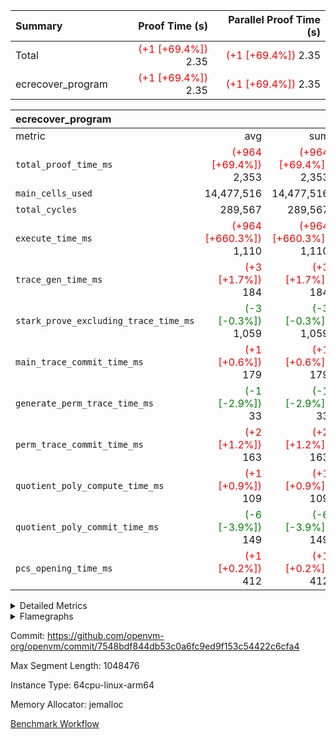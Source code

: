 | Summary | Proof Time (s) | Parallel Proof Time (s) |
|:---|---:|---:|
| Total | <span style='color: red'>(+1 [+69.4%])</span> 2.35 | <span style='color: red'>(+1 [+69.4%])</span> 2.35 |
| ecrecover_program | <span style='color: red'>(+1 [+69.4%])</span> 2.35 | <span style='color: red'>(+1 [+69.4%])</span> 2.35 |


| ecrecover_program |||||
|:---|---:|---:|---:|---:|
|metric|avg|sum|max|min|
| `total_proof_time_ms ` | <span style='color: red'>(+964 [+69.4%])</span> 2,353 | <span style='color: red'>(+964 [+69.4%])</span> 2,353 | <span style='color: red'>(+964 [+69.4%])</span> 2,353 | <span style='color: red'>(+964 [+69.4%])</span> 2,353 |
| `main_cells_used     ` |  14,477,516 |  14,477,516 |  14,477,516 |  14,477,516 |
| `total_cycles        ` |  289,567 |  289,567 |  289,567 |  289,567 |
| `execute_time_ms     ` | <span style='color: red'>(+964 [+660.3%])</span> 1,110 | <span style='color: red'>(+964 [+660.3%])</span> 1,110 | <span style='color: red'>(+964 [+660.3%])</span> 1,110 | <span style='color: red'>(+964 [+660.3%])</span> 1,110 |
| `trace_gen_time_ms   ` | <span style='color: red'>(+3 [+1.7%])</span> 184 | <span style='color: red'>(+3 [+1.7%])</span> 184 | <span style='color: red'>(+3 [+1.7%])</span> 184 | <span style='color: red'>(+3 [+1.7%])</span> 184 |
| `stark_prove_excluding_trace_time_ms` | <span style='color: green'>(-3 [-0.3%])</span> 1,059 | <span style='color: green'>(-3 [-0.3%])</span> 1,059 | <span style='color: green'>(-3 [-0.3%])</span> 1,059 | <span style='color: green'>(-3 [-0.3%])</span> 1,059 |
| `main_trace_commit_time_ms` | <span style='color: red'>(+1 [+0.6%])</span> 179 | <span style='color: red'>(+1 [+0.6%])</span> 179 | <span style='color: red'>(+1 [+0.6%])</span> 179 | <span style='color: red'>(+1 [+0.6%])</span> 179 |
| `generate_perm_trace_time_ms` | <span style='color: green'>(-1 [-2.9%])</span> 33 | <span style='color: green'>(-1 [-2.9%])</span> 33 | <span style='color: green'>(-1 [-2.9%])</span> 33 | <span style='color: green'>(-1 [-2.9%])</span> 33 |
| `perm_trace_commit_time_ms` | <span style='color: red'>(+2 [+1.2%])</span> 163 | <span style='color: red'>(+2 [+1.2%])</span> 163 | <span style='color: red'>(+2 [+1.2%])</span> 163 | <span style='color: red'>(+2 [+1.2%])</span> 163 |
| `quotient_poly_compute_time_ms` | <span style='color: red'>(+1 [+0.9%])</span> 109 | <span style='color: red'>(+1 [+0.9%])</span> 109 | <span style='color: red'>(+1 [+0.9%])</span> 109 | <span style='color: red'>(+1 [+0.9%])</span> 109 |
| `quotient_poly_commit_time_ms` | <span style='color: green'>(-6 [-3.9%])</span> 149 | <span style='color: green'>(-6 [-3.9%])</span> 149 | <span style='color: green'>(-6 [-3.9%])</span> 149 | <span style='color: green'>(-6 [-3.9%])</span> 149 |
| `pcs_opening_time_ms ` | <span style='color: red'>(+1 [+0.2%])</span> 412 | <span style='color: red'>(+1 [+0.2%])</span> 412 | <span style='color: red'>(+1 [+0.2%])</span> 412 | <span style='color: red'>(+1 [+0.2%])</span> 412 |



<details>
<summary>Detailed Metrics</summary>

| group | num_segments | keygen_time_ms | commit_exe_time_ms |
| --- | --- | --- | --- |
| ecrecover_program | 1 | 926 | 8 | 

| group | air_name | quotient_deg | interactions | constraints |
| --- | --- | --- | --- | --- |
| ecrecover_program | AccessAdapterAir<16> | 2 | 5 | 12 | 
| ecrecover_program | AccessAdapterAir<2> | 2 | 5 | 12 | 
| ecrecover_program | AccessAdapterAir<32> | 2 | 5 | 12 | 
| ecrecover_program | AccessAdapterAir<4> | 2 | 5 | 12 | 
| ecrecover_program | AccessAdapterAir<8> | 2 | 5 | 12 | 
| ecrecover_program | BitwiseOperationLookupAir<8> | 2 | 2 | 4 | 
| ecrecover_program | KeccakVmAir | 2 | 321 | 4,513 | 
| ecrecover_program | MemoryMerkleAir<8> | 2 | 4 | 39 | 
| ecrecover_program | PersistentBoundaryAir<8> | 2 | 3 | 7 | 
| ecrecover_program | PhantomAir | 2 | 3 | 5 | 
| ecrecover_program | Poseidon2PeripheryAir<BabyBearParameters>, 1> | 2 | 1 | 286 | 
| ecrecover_program | ProgramAir | 1 | 1 | 4 | 
| ecrecover_program | RangeTupleCheckerAir<2> | 1 | 1 | 4 | 
| ecrecover_program | Rv32HintStoreAir | 2 | 18 | 28 | 
| ecrecover_program | VariableRangeCheckerAir | 1 | 1 | 4 | 
| ecrecover_program | VmAirWrapper<Rv32BaseAluAdapterAir, BaseAluCoreAir<4, 8> | 2 | 20 | 37 | 
| ecrecover_program | VmAirWrapper<Rv32BaseAluAdapterAir, LessThanCoreAir<4, 8> | 2 | 18 | 40 | 
| ecrecover_program | VmAirWrapper<Rv32BaseAluAdapterAir, ShiftCoreAir<4, 8> | 2 | 24 | 91 | 
| ecrecover_program | VmAirWrapper<Rv32BranchAdapterAir, BranchEqualCoreAir<4> | 2 | 11 | 20 | 
| ecrecover_program | VmAirWrapper<Rv32BranchAdapterAir, BranchLessThanCoreAir<4, 8> | 2 | 13 | 35 | 
| ecrecover_program | VmAirWrapper<Rv32CondRdWriteAdapterAir, Rv32JalLuiCoreAir> | 2 | 10 | 18 | 
| ecrecover_program | VmAirWrapper<Rv32IsEqualModAdapterAir<2, 1, 32, 32>, ModularIsEqualCoreAir<32, 4, 8> | 2 | 25 | 225 | 
| ecrecover_program | VmAirWrapper<Rv32JalrAdapterAir, Rv32JalrCoreAir> | 2 | 16 | 20 | 
| ecrecover_program | VmAirWrapper<Rv32LoadStoreAdapterAir, LoadSignExtendCoreAir<4, 8> | 2 | 18 | 33 | 
| ecrecover_program | VmAirWrapper<Rv32LoadStoreAdapterAir, LoadStoreCoreAir<4> | 2 | 17 | 40 | 
| ecrecover_program | VmAirWrapper<Rv32MultAdapterAir, DivRemCoreAir<4, 8> | 2 | 25 | 84 | 
| ecrecover_program | VmAirWrapper<Rv32MultAdapterAir, MulHCoreAir<4, 8> | 2 | 24 | 31 | 
| ecrecover_program | VmAirWrapper<Rv32MultAdapterAir, MultiplicationCoreAir<4, 8> | 2 | 19 | 19 | 
| ecrecover_program | VmAirWrapper<Rv32RdWriteAdapterAir, Rv32AuipcCoreAir> | 2 | 12 | 14 | 
| ecrecover_program | VmAirWrapper<Rv32VecHeapAdapterAir<1, 2, 2, 32, 32>, FieldExpressionCoreAir> | 2 | 415 | 480 | 
| ecrecover_program | VmAirWrapper<Rv32VecHeapAdapterAir<2, 1, 1, 32, 32>, FieldExpressionCoreAir> | 2 | 158 | 190 | 
| ecrecover_program | VmAirWrapper<Rv32VecHeapAdapterAir<2, 2, 2, 32, 32>, FieldExpressionCoreAir> | 2 | 428 | 457 | 
| ecrecover_program | VmConnectorAir | 2 | 5 | 11 | 

| group | air_name | dsl_ir | opcode | segment | cells_used |
| --- | --- | --- | --- | --- | --- |
| ecrecover_program | <Rv32BaseAluAdapterAir,BaseAluCoreAir<4, 8>> |  | ADD | 0 | 2,559,096 | 
| ecrecover_program | <Rv32BaseAluAdapterAir,BaseAluCoreAir<4, 8>> |  | AND | 0 | 566,388 | 
| ecrecover_program | <Rv32BaseAluAdapterAir,BaseAluCoreAir<4, 8>> |  | OR | 0 | 260,532 | 
| ecrecover_program | <Rv32BaseAluAdapterAir,BaseAluCoreAir<4, 8>> |  | SUB | 0 | 307,260 | 
| ecrecover_program | <Rv32BaseAluAdapterAir,BaseAluCoreAir<4, 8>> |  | XOR | 0 | 900 | 
| ecrecover_program | <Rv32BaseAluAdapterAir,LessThanCoreAir<4, 8>> |  | SLTU | 0 | 78,181 | 
| ecrecover_program | <Rv32BaseAluAdapterAir,ShiftCoreAir<4, 8>> |  | SLL | 0 | 241,044 | 
| ecrecover_program | <Rv32BaseAluAdapterAir,ShiftCoreAir<4, 8>> |  | SRL | 0 | 251,803 | 
| ecrecover_program | <Rv32BranchAdapterAir,BranchEqualCoreAir<4>> |  | BEQ | 0 | 255,684 | 
| ecrecover_program | <Rv32BranchAdapterAir,BranchEqualCoreAir<4>> |  | BNE | 0 | 123,500 | 
| ecrecover_program | <Rv32BranchAdapterAir,BranchLessThanCoreAir<4, 8>> |  | BGEU | 0 | 15,776 | 
| ecrecover_program | <Rv32BranchAdapterAir,BranchLessThanCoreAir<4, 8>> |  | BLT | 0 | 640 | 
| ecrecover_program | <Rv32BranchAdapterAir,BranchLessThanCoreAir<4, 8>> |  | BLTU | 0 | 726,976 | 
| ecrecover_program | <Rv32CondRdWriteAdapterAir,Rv32JalLuiCoreAir> |  | JAL | 0 | 36,306 | 
| ecrecover_program | <Rv32CondRdWriteAdapterAir,Rv32JalLuiCoreAir> |  | LUI | 0 | 50,796 | 
| ecrecover_program | <Rv32IsEqualModAdapterAir<2, 1, 32, 32>,ModularIsEqualCoreAir<32, 4, 8>> |  | IS_EQ | 0 | 531,698 | 
| ecrecover_program | <Rv32IsEqualModAdapterAir<2, 1, 32, 32>,ModularIsEqualCoreAir<32, 4, 8>> |  | SETUP_ISEQ | 0 | 332 | 
| ecrecover_program | <Rv32JalrAdapterAir,Rv32JalrCoreAir> |  | JALR | 0 | 188,328 | 
| ecrecover_program | <Rv32LoadStoreAdapterAir,LoadSignExtendCoreAir<4, 8>> |  | LOADB | 0 | 146,880 | 
| ecrecover_program | <Rv32LoadStoreAdapterAir,LoadStoreCoreAir<4>> |  | LOADBU | 0 | 102,951 | 
| ecrecover_program | <Rv32LoadStoreAdapterAir,LoadStoreCoreAir<4>> |  | LOADW | 0 | 567,522 | 
| ecrecover_program | <Rv32LoadStoreAdapterAir,LoadStoreCoreAir<4>> |  | STOREB | 0 | 1,078,013 | 
| ecrecover_program | <Rv32LoadStoreAdapterAir,LoadStoreCoreAir<4>> |  | STOREW | 0 | 2,794,478 | 
| ecrecover_program | <Rv32MultAdapterAir,MulHCoreAir<4, 8>> |  | MULHU | 0 | 390 | 
| ecrecover_program | <Rv32MultAdapterAir,MultiplicationCoreAir<4, 8>> |  | MUL | 0 | 79,329 | 
| ecrecover_program | <Rv32RdWriteAdapterAir,Rv32AuipcCoreAir> |  | AUIPC | 0 | 68,420 | 
| ecrecover_program | <Rv32VecHeapAdapterAir<1, 2, 2, 32, 32>,FieldExpressionCoreAir> |  | EcDouble | 0 | 695,237 | 
| ecrecover_program | <Rv32VecHeapAdapterAir<2, 1, 1, 32, 32>,FieldExpressionCoreAir> |  | ModularAddSub | 0 | 2,388 | 
| ecrecover_program | <Rv32VecHeapAdapterAir<2, 1, 1, 32, 32>,FieldExpressionCoreAir> |  | ModularMulDiv | 0 | 8,416 | 
| ecrecover_program | <Rv32VecHeapAdapterAir<2, 2, 2, 32, 32>,FieldExpressionCoreAir> |  | EcAddNe | 0 | 453,750 | 
| ecrecover_program | KeccakVmAir |  | KECCAK256 | 0 | 379,560 | 
| ecrecover_program | PhantomAir |  | PHANTOM | 0 | 66 | 
| ecrecover_program | Rv32HintStoreAir |  | HINT_BUFFER | 0 | 6,656 | 
| ecrecover_program | Rv32HintStoreAir |  | HINT_STOREW | 0 | 352 | 

| group | air_name | segment | rows | prep_cols | perm_cols | main_cols | cells |
| --- | --- | --- | --- | --- | --- | --- | --- |
| ecrecover_program | AccessAdapterAir<16> | 0 | 16,384 |  | 16 | 25 | 671,744 | 
| ecrecover_program | AccessAdapterAir<32> | 0 | 8,192 |  | 16 | 41 | 466,944 | 
| ecrecover_program | AccessAdapterAir<4> | 0 | 64 |  | 16 | 13 | 1,856 | 
| ecrecover_program | AccessAdapterAir<8> | 0 | 32,768 |  | 16 | 17 | 1,081,344 | 
| ecrecover_program | BitwiseOperationLookupAir<8> | 0 | 65,536 | 3 | 8 | 2 | 655,360 | 
| ecrecover_program | KeccakVmAir | 0 | 128 |  | 1,056 | 3,163 | 540,032 | 
| ecrecover_program | MemoryMerkleAir<8> | 0 | 4,096 |  | 16 | 32 | 196,608 | 
| ecrecover_program | PersistentBoundaryAir<8> | 0 | 4,096 |  | 12 | 20 | 131,072 | 
| ecrecover_program | PhantomAir | 0 | 16 |  | 12 | 6 | 288 | 
| ecrecover_program | Poseidon2PeripheryAir<BabyBearParameters>, 1> | 0 | 4,096 |  | 8 | 300 | 1,261,568 | 
| ecrecover_program | ProgramAir | 0 | 16,384 |  | 8 | 10 | 294,912 | 
| ecrecover_program | RangeTupleCheckerAir<2> | 0 | 524,288 | 2 | 8 | 1 | 4,718,592 | 
| ecrecover_program | Rv32HintStoreAir | 0 | 256 |  | 44 | 32 | 19,456 | 
| ecrecover_program | VariableRangeCheckerAir | 0 | 262,144 | 2 | 8 | 1 | 2,359,296 | 
| ecrecover_program | VmAirWrapper<Rv32BaseAluAdapterAir, BaseAluCoreAir<4, 8> | 0 | 131,072 |  | 52 | 36 | 11,534,336 | 
| ecrecover_program | VmAirWrapper<Rv32BaseAluAdapterAir, LessThanCoreAir<4, 8> | 0 | 4,096 |  | 40 | 37 | 315,392 | 
| ecrecover_program | VmAirWrapper<Rv32BaseAluAdapterAir, ShiftCoreAir<4, 8> | 0 | 16,384 |  | 52 | 53 | 1,720,320 | 
| ecrecover_program | VmAirWrapper<Rv32BranchAdapterAir, BranchEqualCoreAir<4> | 0 | 16,384 |  | 28 | 26 | 884,736 | 
| ecrecover_program | VmAirWrapper<Rv32BranchAdapterAir, BranchLessThanCoreAir<4, 8> | 0 | 32,768 |  | 32 | 32 | 2,097,152 | 
| ecrecover_program | VmAirWrapper<Rv32CondRdWriteAdapterAir, Rv32JalLuiCoreAir> | 0 | 8,192 |  | 28 | 18 | 376,832 | 
| ecrecover_program | VmAirWrapper<Rv32IsEqualModAdapterAir<2, 1, 32, 32>, ModularIsEqualCoreAir<32, 4, 8> | 0 | 4,096 |  | 56 | 166 | 909,312 | 
| ecrecover_program | VmAirWrapper<Rv32JalrAdapterAir, Rv32JalrCoreAir> | 0 | 8,192 |  | 36 | 28 | 524,288 | 
| ecrecover_program | VmAirWrapper<Rv32LoadStoreAdapterAir, LoadSignExtendCoreAir<4, 8> | 0 | 4,096 |  | 52 | 36 | 360,448 | 
| ecrecover_program | VmAirWrapper<Rv32LoadStoreAdapterAir, LoadStoreCoreAir<4> | 0 | 131,072 |  | 52 | 41 | 12,189,696 | 
| ecrecover_program | VmAirWrapper<Rv32MultAdapterAir, MulHCoreAir<4, 8> | 0 | 16 |  | 72 | 39 | 1,776 | 
| ecrecover_program | VmAirWrapper<Rv32MultAdapterAir, MultiplicationCoreAir<4, 8> | 0 | 4,096 |  | 52 | 31 | 339,968 | 
| ecrecover_program | VmAirWrapper<Rv32RdWriteAdapterAir, Rv32AuipcCoreAir> | 0 | 4,096 |  | 28 | 20 | 196,608 | 
| ecrecover_program | VmAirWrapper<Rv32VecHeapAdapterAir<1, 2, 2, 32, 32>, FieldExpressionCoreAir> | 0 | 2,048 |  | 836 | 547 | 2,832,384 | 
| ecrecover_program | VmAirWrapper<Rv32VecHeapAdapterAir<2, 1, 1, 32, 32>, FieldExpressionCoreAir> | 0 | 32 |  | 320 | 263 | 18,656 | 
| ecrecover_program | VmAirWrapper<Rv32VecHeapAdapterAir<2, 2, 2, 32, 32>, FieldExpressionCoreAir> | 0 | 1,024 |  | 860 | 625 | 1,520,640 | 
| ecrecover_program | VmConnectorAir | 0 | 2 | 1 | 16 | 5 | 42 | 

| group | chip_name | segment | rows_used |
| --- | --- | --- | --- |
| ecrecover_program | <Rv32BaseAluAdapterAir,BaseAluCoreAir<4, 8>> | 0 | 102,616 | 
| ecrecover_program | <Rv32BaseAluAdapterAir,LessThanCoreAir<4, 8>> | 0 | 2,113 | 
| ecrecover_program | <Rv32BaseAluAdapterAir,ShiftCoreAir<4, 8>> | 0 | 9,299 | 
| ecrecover_program | <Rv32BranchAdapterAir,BranchEqualCoreAir<4>> | 0 | 14,584 | 
| ecrecover_program | <Rv32BranchAdapterAir,BranchLessThanCoreAir<4, 8>> | 0 | 23,231 | 
| ecrecover_program | <Rv32CondRdWriteAdapterAir,Rv32JalLuiCoreAir> | 0 | 4,839 | 
| ecrecover_program | <Rv32IsEqualModAdapterAir<2, 1, 32, 32>,ModularIsEqualCoreAir<32, 4, 8>> | 0 | 3,194 | 
| ecrecover_program | <Rv32JalrAdapterAir,Rv32JalrCoreAir> | 0 | 6,726 | 
| ecrecover_program | <Rv32LoadStoreAdapterAir,LoadSignExtendCoreAir<4, 8>> | 0 | 4,080 | 
| ecrecover_program | <Rv32LoadStoreAdapterAir,LoadStoreCoreAir<4>> | 0 | 110,804 | 
| ecrecover_program | <Rv32MultAdapterAir,MulHCoreAir<4, 8>> | 0 | 10 | 
| ecrecover_program | <Rv32MultAdapterAir,MultiplicationCoreAir<4, 8>> | 0 | 2,559 | 
| ecrecover_program | <Rv32RdWriteAdapterAir,Rv32AuipcCoreAir> | 0 | 3,422 | 
| ecrecover_program | <Rv32VecHeapAdapterAir<1, 2, 2, 32, 32>,FieldExpressionCoreAir> | 0 | 1,271 | 
| ecrecover_program | <Rv32VecHeapAdapterAir<2, 1, 1, 32, 32>,FieldExpressionCoreAir> | 0 | 21 | 
| ecrecover_program | <Rv32VecHeapAdapterAir<2, 2, 2, 32, 32>,FieldExpressionCoreAir> | 0 | 726 | 
| ecrecover_program | AccessAdapter<16> | 0 | 13,306 | 
| ecrecover_program | AccessAdapter<32> | 0 | 6,654 | 
| ecrecover_program | AccessAdapter<4> | 0 | 34 | 
| ecrecover_program | AccessAdapter<8> | 0 | 27,426 | 
| ecrecover_program | Arc<BabyBearParameters>, 1> | 0 | 2,165 | 
| ecrecover_program | BitwiseOperationLookupAir<8> | 0 | 65,536 | 
| ecrecover_program | Boundary | 0 | 3,210 | 
| ecrecover_program | KeccakVmAir | 0 | 120 | 
| ecrecover_program | Merkle | 0 | 3,500 | 
| ecrecover_program | PhantomAir | 0 | 11 | 
| ecrecover_program | ProgramChip | 0 | 13,470 | 
| ecrecover_program | RangeTupleCheckerAir<2> | 0 | 524,288 | 
| ecrecover_program | Rv32HintStoreAir | 0 | 219 | 
| ecrecover_program | VariableRangeCheckerAir | 0 | 262,144 | 
| ecrecover_program | VmConnectorAir | 0 | 2 | 

| group | dsl_ir | opcode | segment | frequency |
| --- | --- | --- | --- | --- |
| ecrecover_program |  | ADD | 0 | 71,086 | 
| ecrecover_program |  | AND | 0 | 15,733 | 
| ecrecover_program |  | AUIPC | 0 | 3,422 | 
| ecrecover_program |  | BEQ | 0 | 9,834 | 
| ecrecover_program |  | BGEU | 0 | 493 | 
| ecrecover_program |  | BLT | 0 | 20 | 
| ecrecover_program |  | BLTU | 0 | 22,718 | 
| ecrecover_program |  | BNE | 0 | 4,750 | 
| ecrecover_program |  | EcAddNe | 0 | 726 | 
| ecrecover_program |  | EcDouble | 0 | 1,271 | 
| ecrecover_program |  | HINT_BUFFER | 0 | 11 | 
| ecrecover_program |  | HINT_STOREW | 0 | 11 | 
| ecrecover_program |  | IS_EQ | 0 | 3,203 | 
| ecrecover_program |  | JAL | 0 | 2,017 | 
| ecrecover_program |  | JALR | 0 | 6,726 | 
| ecrecover_program |  | KECCAK256 | 0 | 5 | 
| ecrecover_program |  | LOADB | 0 | 4,080 | 
| ecrecover_program |  | LOADBU | 0 | 2,511 | 
| ecrecover_program |  | LOADW | 0 | 13,842 | 
| ecrecover_program |  | LUI | 0 | 2,822 | 
| ecrecover_program |  | MUL | 0 | 2,559 | 
| ecrecover_program |  | MULHU | 0 | 10 | 
| ecrecover_program |  | ModularAddSub | 0 | 12 | 
| ecrecover_program |  | ModularMulDiv | 0 | 32 | 
| ecrecover_program |  | OR | 0 | 7,237 | 
| ecrecover_program |  | PHANTOM | 0 | 11 | 
| ecrecover_program |  | SETUP_ISEQ | 0 | 2 | 
| ecrecover_program |  | SLL | 0 | 4,548 | 
| ecrecover_program |  | SLTU | 0 | 2,113 | 
| ecrecover_program |  | SRL | 0 | 4,751 | 
| ecrecover_program |  | STOREB | 0 | 26,293 | 
| ecrecover_program |  | STOREW | 0 | 68,158 | 
| ecrecover_program |  | SUB | 0 | 8,535 | 
| ecrecover_program |  | XOR | 0 | 25 | 

| group | segment | trace_gen_time_ms | total_proof_time_ms | total_cycles | total_cells | stark_prove_excluding_trace_time_ms | quotient_poly_compute_time_ms | quotient_poly_commit_time_ms | perm_trace_commit_time_ms | pcs_opening_time_ms | main_trace_commit_time_ms | main_cells_used | generate_perm_trace_time_ms | execute_time_ms |
| --- | --- | --- | --- | --- | --- | --- | --- | --- | --- | --- | --- | --- | --- | --- |
| ecrecover_program | 0 | 184 | 2,353 | 289,567 | 48,241,185 | 1,059 | 109 | 149 | 163 | 412 | 179 | 14,477,516 | 33 | 1,110 | 

| group | segment | trace_height_constraint | weighted_sum | threshold |
| --- | --- | --- | --- | --- |
| ecrecover_program | 0 | 0 | 736,230 | 2,013,265,921 | 
| ecrecover_program | 0 | 1 | 2,273,228 | 2,013,265,921 | 
| ecrecover_program | 0 | 2 | 368,115 | 2,013,265,921 | 
| ecrecover_program | 0 | 3 | 3,797,009 | 2,013,265,921 | 
| ecrecover_program | 0 | 4 | 16,384 | 2,013,265,921 | 
| ecrecover_program | 0 | 5 | 8,192 | 2,013,265,921 | 
| ecrecover_program | 0 | 6 | 882,866 | 2,013,265,921 | 
| ecrecover_program | 0 | 7 | 16,512 | 2,013,265,921 | 
| ecrecover_program | 0 | 8 | 9,036,520 | 2,013,265,921 | 

</details>


<details>
<summary>Flamegraphs</summary>

[![](https://openvm-public-data-sandbox-us-east-1.s3.us-east-1.amazonaws.com/benchmark/github/flamegraphs/ecrecover-7548bdf844db53c0a6fc9ed9f153c54422c6cfa4/ecrecover-ecrecover_program.dsl_ir.opcode.air_name.cells_used.reverse.svg)](https://openvm-public-data-sandbox-us-east-1.s3.us-east-1.amazonaws.com/benchmark/github/flamegraphs/ecrecover-7548bdf844db53c0a6fc9ed9f153c54422c6cfa4/ecrecover-ecrecover_program.dsl_ir.opcode.air_name.cells_used.reverse.svg)
[![](https://openvm-public-data-sandbox-us-east-1.s3.us-east-1.amazonaws.com/benchmark/github/flamegraphs/ecrecover-7548bdf844db53c0a6fc9ed9f153c54422c6cfa4/ecrecover-ecrecover_program.dsl_ir.opcode.air_name.cells_used.svg)](https://openvm-public-data-sandbox-us-east-1.s3.us-east-1.amazonaws.com/benchmark/github/flamegraphs/ecrecover-7548bdf844db53c0a6fc9ed9f153c54422c6cfa4/ecrecover-ecrecover_program.dsl_ir.opcode.air_name.cells_used.svg)
[![](https://openvm-public-data-sandbox-us-east-1.s3.us-east-1.amazonaws.com/benchmark/github/flamegraphs/ecrecover-7548bdf844db53c0a6fc9ed9f153c54422c6cfa4/ecrecover-ecrecover_program.dsl_ir.opcode.frequency.reverse.svg)](https://openvm-public-data-sandbox-us-east-1.s3.us-east-1.amazonaws.com/benchmark/github/flamegraphs/ecrecover-7548bdf844db53c0a6fc9ed9f153c54422c6cfa4/ecrecover-ecrecover_program.dsl_ir.opcode.frequency.reverse.svg)
[![](https://openvm-public-data-sandbox-us-east-1.s3.us-east-1.amazonaws.com/benchmark/github/flamegraphs/ecrecover-7548bdf844db53c0a6fc9ed9f153c54422c6cfa4/ecrecover-ecrecover_program.dsl_ir.opcode.frequency.svg)](https://openvm-public-data-sandbox-us-east-1.s3.us-east-1.amazonaws.com/benchmark/github/flamegraphs/ecrecover-7548bdf844db53c0a6fc9ed9f153c54422c6cfa4/ecrecover-ecrecover_program.dsl_ir.opcode.frequency.svg)

</details>

Commit: https://github.com/openvm-org/openvm/commit/7548bdf844db53c0a6fc9ed9f153c54422c6cfa4

Max Segment Length: 1048476

Instance Type: 64cpu-linux-arm64

Memory Allocator: jemalloc

[Benchmark Workflow](https://github.com/openvm-org/openvm/actions/runs/15311030212)
